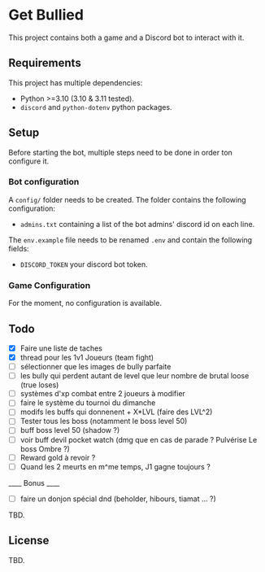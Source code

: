 # Get Bullied

This project contains both a game and a Discord bot to interact with it.

## Requirements

This project has multiple dependencies:
- Python >=3.10 (3.10 & 3.11 tested).
- `discord` and `python-dotenv` python packages.

## Setup

Before starting the bot, multiple steps need to be done in order ton configure it.
### Bot configuration
A `config/` folder needs to be created.
The folder contains the following configuration:
- `admins.txt` containing a list of the bot admins' discord id on each line.

The `env.example` file needs to be renamed `.env` and contain the following fields:
- `DISCORD_TOKEN` your discord bot token.

### Game Configuration
For the moment, no configuration is available.

## Todo
- [x] Faire une liste de taches
- [x] thread pour les 1v1 Joueurs (team fight)
- [ ] sélectionner que les images de bully parfaite
- [ ] les bully qui perdent autant de level que leur nombre de brutal loose (true loses)
- [ ] systèmes d'xp combat entre 2 joueurs à modifier
- [ ] faire le système du tournoi du dimanche
- [ ] modifs les buffs qui donnenent + X*LVL (faire des LVL^2)
- [ ] Tester tous les boss (notamment le boss level 50)
- [ ] buff boss level 50 (shadow ?)
- [ ] voir buff devil pocket watch (dmg que en cas de parade ? Pulvérise Le boss Ombre ?)
- [ ] Reward gold à revoir ?
- [ ] Quand les 2 meurts en m^me temps, J1 gagne toujours ?

____ Bonus ____
- [ ] faire un donjon spécial dnd (beholder, hibours, tiamat ... ?)

TBD.

## License

TBD.
